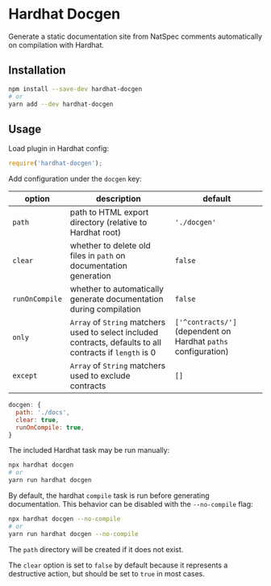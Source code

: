 # Hardhat Docgen

Generate a static documentation site from NatSpec comments automatically on compilation with Hardhat.

## Installation

```bash
npm install --save-dev hardhat-docgen
# or
yarn add --dev hardhat-docgen
```

## Usage

Load plugin in Hardhat config:

```javascript
require('hardhat-docgen');
```

Add configuration under the `docgen` key:

| option | description | default |
|-|-|-|
| `path` | path to HTML export directory (relative to Hardhat root) | `'./docgen'`
| `clear` | whether to delete old files in `path` on documentation generation  | `false` |
| `runOnCompile` | whether to automatically generate documentation during compilation | `false` |
| `only` | `Array` of `String` matchers used to select included contracts, defaults to all contracts if `length` is 0 | `['^contracts/']` (dependent on Hardhat `paths` configuration) |
| `except` | `Array` of `String` matchers used to exclude contracts | `[]` |

```javascript
docgen: {
  path: './docs',
  clear: true,
  runOnCompile: true,
}
```

The included Hardhat task may be run manually:

```bash
npx hardhat docgen
# or
yarn run hardhat docgen
```

By default, the hardhat `compile` task is run before generating documentation.  This behavior can be disabled with the `--no-compile` flag:

```bash
npx hardhat docgen --no-compile
# or
yarn run hardhat docgen --no-compile
```

The `path` directory will be created if it does not exist.

The `clear` option is set to `false` by default because it represents a destructive action, but should be set to `true` in most cases.
